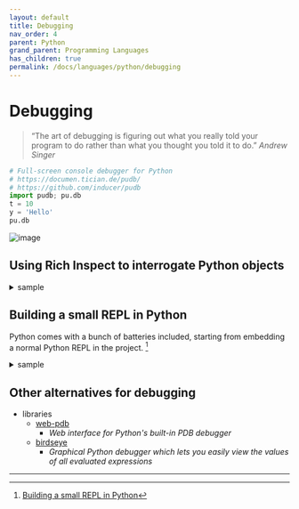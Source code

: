 ```yaml
---
layout: default
title: Debugging
nav_order: 4
parent: Python
grand_parent: Programming Languages
has_children: true
permalink: /docs/languages/python/debugging
---
```


# Debugging

> “The art of debugging is figuring out what you really told your program to do rather than what you thought you told it to do.” _Andrew Singer_

```python
# Full-screen console debugger for Python
# https://documen.tician.de/pudb/
# https://github.com/inducer/pudb
import pudb; pu.db
t = 10
y = 'Hello'
pu.db
```

![image](https://github.com/igorlima/unapologetic-snippets/assets/1886786/a30a6667-0375-41ba-8972-73e6c5127934)


## Using Rich Inspect to interrogate Python objects

<details markdown="block">
  <summary>
    sample
  </summary>

```python
# pip show rich
# pip install rich==13.5.2

from rich import inspect
text_file = open("foo.txt", "w")
inspect(text_file)
inspect(text_file, methods=True)
inspect(text_file, methods=True, help=True)
```

![image](https://github.com/igorlima/unapologetic-snippets/assets/1886786/16cfa090-7093-4b6e-add7-7014a1a7b73f)

![image](https://github.com/igorlima/unapologetic-snippets/assets/1886786/91ece1da-bbfd-4381-b9fc-2c01a18f877a)

</details>

## Building a small REPL in Python

Python comes with a bunch of batteries included, starting from embedding a normal Python REPL in the project. [^1]

<details markdown="block">
  <summary>
    sample
  </summary>

```python
import code

print("Welcome to the Python interactive shell!")

t = 10
y = 'Hello'

# • dir()      will give you the list of in-scope variables
# • globals()  will give you a dictionary of global variables
# • locals()   will give you a dictionary of local variables
# print(locals())
# print(globals())

# Documentation:
# Interpreter base classes
# https://docs.python.org/3/library/code.html#code.InteractiveConsole
repl = code.InteractiveConsole(locals=locals())
repl.interact()
```

If you (`chmod +x repl.py` and) run this, you get what looks like a normal Python REPL, plus a little extra output:

```python
#!/usr/bin/env python3
# repl.py
import code
repl = code.InteractiveConsole()
repl.interact()
```

</details>

## Other alternatives for debugging

- libraries
  - [web-pdb](https://github.com/romanvm/python-web-pdb)
    - _Web interface for Python's built-in PDB debugger_
  - [birdseye](https://github.com/alexmojaki/birdseye)
    - _Graphical Python debugger which lets you easily view the values of all evaluated expressions_


------ ------

[^1]: [Building a small REPL in Python](https://bernsteinbear.com/blog/simple-python-repl/)

